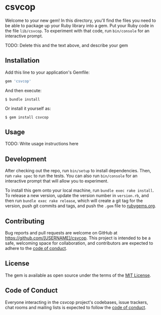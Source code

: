 # csvcop

Welcome to your new gem! In this directory, you'll find the files you need to be able to package up your Ruby library into a gem. Put your Ruby code in the file `lib/csvcop`. To experiment with that code, run `bin/console` for an interactive prompt.

TODO: Delete this and the text above, and describe your gem

## Installation

Add this line to your application's Gemfile:

```ruby
gem 'csvcop'
```

And then execute:

    $ bundle install

Or install it yourself as:

    $ gem install csvcop

## Usage

TODO: Write usage instructions here

## Development

After checking out the repo, run `bin/setup` to install dependencies. Then, run `rake spec` to run the tests. You can also run `bin/console` for an interactive prompt that will allow you to experiment.

To install this gem onto your local machine, run `bundle exec rake install`. To release a new version, update the version number in `version.rb`, and then run `bundle exec rake release`, which will create a git tag for the version, push git commits and tags, and push the `.gem` file to [rubygems.org](https://rubygems.org).

## Contributing

Bug reports and pull requests are welcome on GitHub at https://github.com/[USERNAME]/csvcop. This project is intended to be a safe, welcoming space for collaboration, and contributors are expected to adhere to the [code of conduct](https://github.com/[USERNAME]/csvcop/blob/master/CODE_OF_CONDUCT.md).


## License

The gem is available as open source under the terms of the [MIT License](https://opensource.org/licenses/MIT).

## Code of Conduct

Everyone interacting in the csvcop project's codebases, issue trackers, chat rooms and mailing lists is expected to follow the [code of conduct](https://github.com/[USERNAME]/csvcop/blob/master/CODE_OF_CONDUCT.md).
